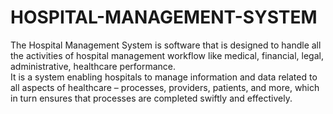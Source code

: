 # HOSPITAL-MANAGEMENT-SYSTEM

The Hospital Management System is software that is designed to handle all the 
activities of hospital management workflow like medical, financial, legal, administrative, 
healthcare performance. 
<br>
It is a system enabling hospitals to manage information and data related to all aspects 
of healthcare – processes, providers, patients, and more, which in turn ensures that 
processes are completed swiftly and effectively.

